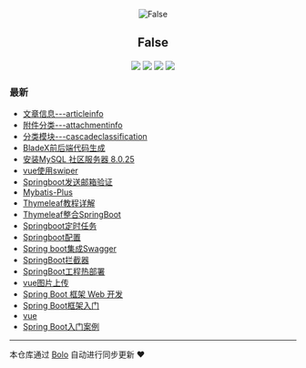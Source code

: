 <p align="center"><img alt="False" src="https://q1.qlogo.cn/g?b=qq&nk=2877406366&s=640"></p><h2 align="center">
False
</h2>

<h4 align="center"></h4>
<p align="center"><a title="False" target="_blank" href="https://github.com/Simplecxp/bolo-blog"><img src="https://img.shields.io/github/last-commit/Simplecxp/bolo-blog.svg?style=flat-square&color=FF9900"></a>
<a title="GitHub repo size in bytes" target="_blank" href="https://github.com/Simplecxp/bolo-blog"><img src="https://img.shields.io/github/repo-size/Simplecxp/bolo-blog.svg?style=flat-square"></a>
<a title="Bolo Version" target="_blank" href="https://github.com/adlered/bolo-solo"><img src="https://img.shields.io/badge/bolo-v2.5 稳定版-f1e05a.svg?style=flat-square&color=blueviolet"></a>
<a title="Hits" target="_blank" href="https://github.com/88250/hits"><img src="https://hits.b3log.org/Simplecxp/bolo-blog.svg"></a></p>

### 最新

* [文章信息---articleinfo](http://null:-1/articles/2021/07/18/1627662793792.html)
* [附件分类---attachmentinfo](http://null:-1/articles/2021/07/17/1627662485936.html)
* [分类模块---cascadeclassification](http://null:-1/articles/2021/07/16/1627661985686.html)
* [BladeX前后端代码生成](http://null:-1/articles/2021/07/15/1627661475200.html)
* [安装MySQL 社区服务器 8.0.25](http://null:-1/articles/2021/07/05/1625470302166.html)
* [vue使用swiper](http://null:-1/articles/2021/07/04/1625330820090.html)
* [Springboot发送邮箱验证](http://null:-1/articles/2021/06/21/1624283869066.html)
* [Mybatis-Plus](http://null:-1/articles/2021/06/21/1624281502473.html)
* [Thymeleaf教程详解](http://null:-1/articles/2021/06/21/1624282572226.html)
* [Thymeleaf整合SpringBoot](http://null:-1/articles/2021/06/21/1624282611881.html)
* [Springboot定时任务](http://null:-1/articles/2021/06/21/1624282736273.html)
* [Springboot配置](http://null:-1/articles/2021/06/21/1624282840995.html)
* [Spring boot集成Swagger](http://null:-1/articles/2021/06/21/1624282665733.html)
* [SpringBoot拦截器](http://null:-1/articles/2021/06/21/1624283059389.html)
* [SpringBoot工程热部署](http://null:-1/articles/2021/06/21/1624282701951.html)
* [vue图片上传](http://null:-1/articles/2021/06/04/1622774691699.html)
* [Spring Boot 框架 Web 开发](http://null:-1/articles/2021/06/21/1624282382407.html)
* [Spring Boot框架入门](http://null:-1/articles/2021/06/21/1624281618837.html)
* [vue](http://null:-1/articles/2021/06/01/1622555910471.html)
* [Spring Boot入门案例](http://null:-1/articles/2021/06/21/1624282068718.html)



---

本仓库通过 [Bolo](https://github.com/adlered/bolo-solo) 自动进行同步更新 ❤️ 
